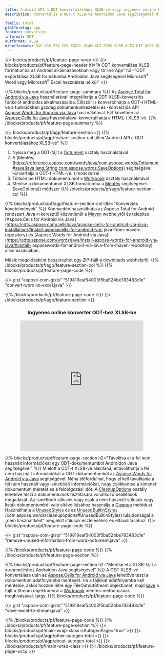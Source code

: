 ```yaml
---
title: Android API a ODT konvertálásához XLSB-vé vagy ingyenes online konverterrel
description: Konvertálja a ODT-t XLSB-vé Androidon Java segítségével Microsoft Word vagy Microsoft Excel használata nélkül vagy online. A kód integrálása előtt gyorsan tesztelje az ingyenes CSV-DOC online konvertert.

family: total
platformtag: cpp
feature: conversion
informat: ODT
outformat: XLSB
otherformats: SXC ODS TSV CSV EXCEL XLAM XLT FODS XLSM XLTX DIF XLSX XLTM XLS
---
```

{{< blocks/products/pf/feature-page-wrap >}}
{{< blocks/products/pf/feature-page-header h1="A ODT konvertálása XLSB formátumba az Android alkalmazásokban vagy Online App" h2="ODT exportálása XLSB formátumba Androidon Java segítségével Microsoft<sup>&reg;</sup> Word vagy Microsoft<sup>&reg;</sup> Excel használata nélkül" >}}

{{% blocks/products/pf/feature-page-summary %}}
Az [Aspose.Total for Android via Java](https://products.aspose.com/total/android-java/) használatával integrálhatja a ODT-XLSB-konverziós funkciót androidos alkalmazásaiba. Először is konvertálhatja a ODT-t HTML-vé a funkciókban gazdag dokumentumkezelési és -konverziós API [Aspose.Words for Android via Java](https://products.aspose.com/words/android-java/) használatával. Ezt követően az [Aspose.Cells for Java](https://products.aspose.com/cells/android-java/) használatával konvertálhatja a HTML-t XLSB-vé. 
{{% /blocks/products/pf/feature-page-summary  %}}

{{< blocks/products/pf/agp/feature-section >}}
{{% blocks/products/pf/agp/feature-section-col title="Android API a ODT konvertálásához XLSB-vé" %}}
1. Nyissa meg a ODT-fájlt a [Odtument](https://reference.aspose.com/words/java/com.aspose.words/Odtument) osztály használatával
2. A [Mentés](https://reference.aspose.com/words/java/com.aspose.words/Odtument#save(java.lang.String,com.aspose.words.SaveOptions) segítségével konvertálja a ODT-t HTML-vé. ) módszerrel
3. Töltsön be HTML-dokumentumot a [Workbook](https://reference.aspose.com/cells/java/com.aspose.cells/Workbook) osztály használatával
4. Mentse a dokumentumot XLSB formátumba a [Mentés](https://reference.aspose.com/cells/java/com.aspose.cells/workbook#save(java.lang.String,%20com.aspose.cells)) segítségével. SaveOptions)) módszer
{{% /blocks/products/pf/agp/feature-section-col %}}

{{% blocks/products/pf/agp/feature-section-col title="Konverziós követelmények" %}}
Könnyedén használhatja az Aspose.Total for Android rendszert Java-n keresztül közvetlenül a [Maven](https://releases.aspose.com/total/java/) webhelyről és telepítse [Aspose.Cells for Android via Java](https://odts.aspose.com/cells/java/aspose-cells-for-android-via-java-installation/#install-asposecells-for-android-via- java-from-maven-repository) és [Aspose.Words for Android via Java](https://odts.aspose.com/words/java/install-aspose-words-for-android-via-java/#install- asposewords-for-android-via-java-from-maven-repository) alkalmazásaiban.

Másik megoldásként beszerezhet egy ZIP-fájlt a [downloads](https://releases.aspose.com/total/androidjava) webhelyről.
{{% /blocks/products/pf/agp/feature-section-col %}}
{{% blocks/products/pf/feature-page-code %}}

{{< gist "aspose-com-gists" "519819eaf54003f5ba524be783483c1e" "convert-word-to-excel.java" >}}



{{% /blocks/products/pf/feature-page-code %}}
{{< /blocks/products/pf/agp/feature-section >}}

<div class="container-fluid agp-content bg-white aboutfile box-1 vh100 section nopbtm">
<div class=container>
<div class=row>
<div class="demobox tc col-md-12 padding-0" align="center">

<h3>Ingyenes online konverter ODT-hez XLSB-be</h3>

<iframe style="border: none; height: 426px;" scrolling="no" src="https://total-conversion-app-65z5r2lp.qa.k8s.dynabic.com/?to=xlsb&from=odt" id="child-iframe" width="80%"></iframe>

</div></div>
</div></div>

{{% blocks/products/pf/feature-page-section  h2="Távolítsa el a fel nem használt információkat egy ODT-dokumentumból Androidon Java segítségével" %}}
Mielőtt a ODT-t XLSB-vé alakítaná, eltávolíthatja a fel nem használt információkat a ODT-dokumentumból az [Aspose.Words for Android via Java](https://products.aspose.com/words/android-java/) segítségével. Néha előfordulhat, hogy el kell távolítania a fel nem használt vagy ismétlődő információkat, hogy csökkentse a kimeneti dokumentum méretét és a feldolgozási időt. A [CleanupOptions](https://reference.aspose.com/words/java/com.aspose.words/CleanupOptions) osztály lehetővé teszi a dokumentumok tisztítására vonatkozó beállítások megadását. Az ismétlődő stílusok vagy csak a nem használt stílusok vagy listák dokumentumból való eltávolításához használja a [Cleanup](https://reference.aspose.com/words/java/com.aspose.words/Odtument#cleanup()) metódust. Használhatja a [UnusedStyles](https://reference.aspose.com/words/java/com.aspose.words/cleanupoptions#UnusedStyles) és az [UnusedBuiltinStyles](https://reference.aspose.com/words/java) /com.aspose.words/cleanupoptions#UnusedBuiltinStyles) tulajdonságai a „nem használtként” megjelölt stílusok észleléséhez és eltávolításához.
{{% blocks/products/pf/feature-page-code %}}

{{< gist "aspose-com-gists" "519819eaf54003f5ba524be783483c1e" "remove-unused-information-from-word-odtument.java" >}}

{{% /blocks/products/pf/feature-page-code  %}}
{{% /blocks/products/pf/feature-page-section %}}

{{% blocks/products/pf/feature-page-section  h2="Mentse el a XLSB-fájlt a streameléshez Androidon Java segítségével" %}}
A ODT XLSB-vé konvertálása után az [Aspose.Cells for Android via Java](https://products.aspose.com/cells/android-java/) lehetővé teszi a dokumentum adatfolyamba mentését. Ha a fájlokat adatfolyamba kell mentenie, akkor hozzon létre egy FileOutputStream objektumot, majd [save](https://reference.aspose.com/cells/java/com.aspose.cells/workbook#save(java.io.OutputStream,%20com.aspose.cells.SaveOptions)) a fájlt a Stream objektumhoz a [Workbook](https://reference.aspose.com/cells/java/com.aspose.cells/Workbook) mentési metódusának meghívásával. tárgy.
{{% blocks/products/pf/feature-page-code %}}

{{< gist "aspose-com-gists" "519819eaf54003f5ba524be783483c1e" "save-excel-to-stream.java" >}}

{{% /blocks/products/pf/feature-page-code  %}}
{{% /blocks/products/pf/feature-page-section %}}
{{< blocks/products/pf/main-wrap-class isAutogenPage="true" >}}
{{< blocks/products/pf/agp/other-autogen-total >}}
{{< blocks/products/pf/agp/about-autogen-total >}}
{{< /blocks/products/pf/main-wrap-class >}}
{{< /blocks/products/pf/feature-page-wrap >}}